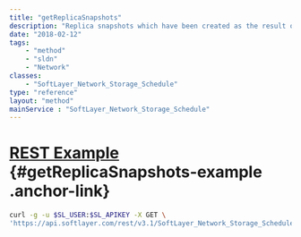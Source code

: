 ```yaml
---
title: "getReplicaSnapshots"
description: "Replica snapshots which have been created as the result of this schedule's execution."
date: "2018-02-12"
tags:
    - "method"
    - "sldn"
    - "Network"
classes:
    - "SoftLayer_Network_Storage_Schedule"
type: "reference"
layout: "method"
mainService : "SoftLayer_Network_Storage_Schedule"
---
```


# [REST Example](#getReplicaSnapshots-example) <a href="/article/rest/"><i class="fas fa-question"></i></a> {#getReplicaSnapshots-example .anchor-link} 
```bash
curl -g -u $SL_USER:$SL_APIKEY -X GET \
'https://api.softlayer.com/rest/v3.1/SoftLayer_Network_Storage_Schedule/{SoftLayer_Network_Storage_ScheduleID}/getReplicaSnapshots'
```
